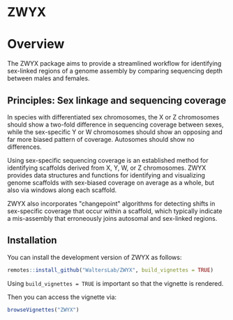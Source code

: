 
# ZWYX

<!-- badges: start -->
<!-- badges: end -->

# Overview

The ZWYX package aims to provide a streamlined workflow for identifying sex-linked regions of a genome assembly by comparing sequencing depth between males and females.

## Principles: Sex linkage and sequencing coverage

In species with differentiated sex chromosomes, the X or Z chromosomes should show a two-fold difference in sequencing coverage between sexes, while the sex-specific Y or W chromosomes should show an opposing and far more biased pattern of coverage. Autosomes should show no differences.

Using sex-specific sequencing coverage is an established method for identifying scaffolds derived from X, Y, W, or Z chromosomes. ZWYX provides data structures and functions for identifying and visualizing genome scaffolds with sex-biased coverage on average as a whole, but also via windows along each scaffold. 

ZWYX also incorporates "changepoint" algorithms for detecting shifts in sex-specific coverage that occur within a scaffold, which typically indicate a mis-assembly that erroneously joins autosomal and sex-linked regions.

## Installation

You can install the development version of ZWYX as follows:

``` r
remotes::install_github("WaltersLab/ZWYX", build_vignettes = TRUE)
```

Using `build_vignettes = TRUE` is important so that the vignette is rendered.

Then you can access the vignette via:

``` r
browseVignettes("ZWYX")
```

